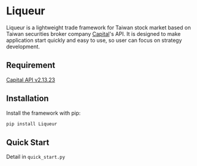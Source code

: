 # Liqueur

Liqueur is a lightweight trade framework for Taiwan stock market based on Taiwan securities broker company [Capital](https://www.capital.com.tw/)'s API. It is designed to make application start quickly and easy to use, so user can focus on strategy development.

## Requirement

[Capital API v2.13.23](https://www.capital.com.tw/Service2/download/api_zip/CapitalAPI_2.13.20.zip)

## Installation

Install the framework with pip:

```bash
pip install Liqueur
```

## Quick Start

Detail in `quick_start.py`
